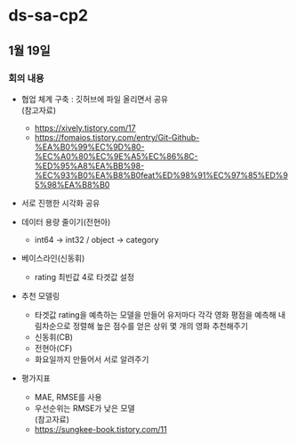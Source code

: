 # ds-sa-cp2


## 1월 19일
### 회의 내용

- 협업 체계 구축 : 깃허브에 파일 올리면서 공유 <br>
    (참고자료)
    - https://xively.tistory.com/17
    - https://fomaios.tistory.com/entry/Git-Github-%EA%B0%99%EC%9D%80-%EC%A0%80%EC%9E%A5%EC%86%8C-%ED%95%A8%EA%BB%98-%EC%93%B0%EA%B8%B0feat%ED%98%91%EC%97%85%ED%95%98%EA%B8%B0
    
- 서로 진행한 시각화 공유

- 데이터 용량 줄이기(전현아)
    - int64 → int32 / object → category
    
- 베이스라인(신동휘)
    - rating 최빈값 4로 타겟값 설정
    
- 추천 모델링
    - 타겟값 rating을 예측하는 모델을 만들어 유저마다 각각 영화 평점을 예측해 내림차순으로 정렬해 높은 점수를 얻은 상위 몇 개의 영화 추천해주기
    - 신동휘(CB)
    - 전현아(CF)
    - 화요일까지 만들어서 서로 알려주기
    
- 평가지표
    - MAE, RMSE를 사용
    - 우선순위는 RMSE가 낮은 모델<br>
    (참고자료)
    - https://sungkee-book.tistory.com/11
